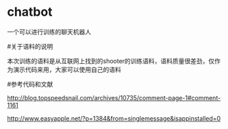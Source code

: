 # chatbot
一个可以进行训练的聊天机器人

#关于语料的说明

本次训练的语料是从互联网上找到的shooter的训练语料，语料质量很差劲，仅作为演示代码来用，大家可以使用自己的语料

#参考代码和文献

http://blog.topspeedsnail.com/archives/10735/comment-page-1#comment-1161

http://www.easyapple.net/?p=1384&from=singlemessage&isappinstalled=0




